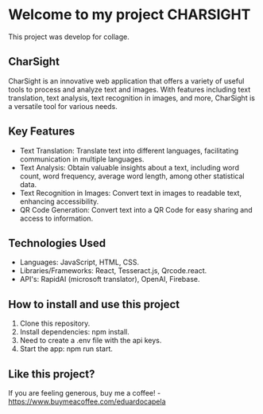 
# Welcome to my project CHARSIGHT

This project was develop for collage.

## CharSight

CharSight is an innovative web application that offers a variety of useful tools to process and analyze text and images. With features including text translation, text analysis, text recognition in images, and more, CharSight is a versatile tool for various needs.

## Key Features

- Text Translation: Translate text into different languages, facilitating communication in multiple languages.
- Text Analysis: Obtain valuable insights about a text, including word count, word frequency, average word length, among other statistical data.
- Text Recognition in Images: Convert text in images to readable text, enhancing accessibility.
- QR Code Generation: Convert text into a QR Code for easy sharing and access to information.

## Technologies Used

- Languages: JavaScript, HTML, CSS.
- Libraries/Frameworks: React, Tesseract.js, Qrcode.react.
- API's: RapidAI (microsoft translator), OpenAI, Firebase. 

## How to install and use this project

1. Clone this repository.
2. Install dependencies: npm install.
3. Need to create a .env file with the api keys.
4. Start the app: npm run start.


## Like this project?

If you are feeling generous, buy me a coffee! - https://www.buymeacoffee.com/eduardocapela
